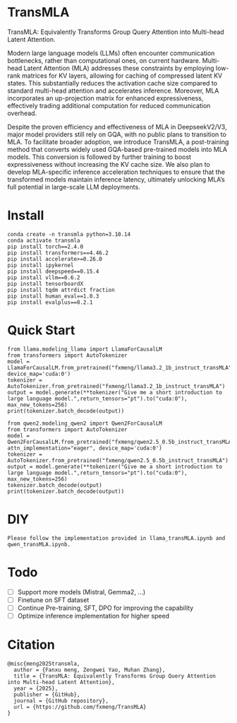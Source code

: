 # TransMLA
TransMLA: Equivalently Transforms Group Query Attention into Multi-head Latent Attention.

Modern large language models (LLMs) often encounter communication bottlenecks, rather than computational ones, on current hardware. Multi-head Latent Attention (MLA) addresses these constraints by employing low-rank matrices for KV layers, allowing for caching of compressed latent KV states. This substantially reduces the activation cache size compared to standard multi-head attention and accelerates inference. Moreover, MLA incorporates an up-projection matrix for enhanced expressiveness, effectively trading additional computation for reduced communication overhead.

Despite the proven efficiency and effectiveness of MLA in DeepseekV2/V3, major model providers still rely on GQA, with no public plans to transition to MLA. To facilitate broader adoption, we introduce TransMLA, a post-training method that converts widely used GQA-based pre-trained models into MLA models. This conversion is followed by further training to boost expressiveness without increasing the KV cache size. We also plan to develop MLA-specific inference acceleration techniques to ensure that the transformed models maintain inference latency, ultimately unlocking MLA’s full potential in large-scale LLM deployments.
# Install
```
conda create -n transmla python=3.10.14
conda activate transmla
pip install torch==2.4.0
pip install transformers==4.46.2 
pip install accelerate>=0.26.0
pip install ipykernel
pip install deepspeed==0.15.4
pip install vllm==0.6.2
pip install tensorboardX
pip install tqdm attrdict fraction
pip install human_eval==1.0.3
pip install evalplus==0.2.1
```
# Quick Start
```
from llama.modeling_llama import LlamaForCausalLM
from transformers import AutoTokenizer
model = LlamaForCausalLM.from_pretrained("fxmeng/llama3.2_1b_instruct_transMLA", device_map='cuda:0')
tokenizer = AutoTokenizer.from_pretrained("fxmeng/llama3.2_1b_instruct_transMLA")
output = model.generate(**tokenizer("Give me a short introduction to large language model.",return_tensors="pt").to("cuda:0"), max_new_tokens=256)
print(tokenizer.batch_decode(output))
```
```
from qwen2.modeling_qwen2 import Qwen2ForCausalLM
from transformers import AutoTokenizer
model = Qwen2ForCausalLM.from_pretrained("fxmeng/qwen2.5_0.5b_instruct_transMLA", attn_implementation="eager", device_map='cuda:0')
tokenizer = AutoTokenizer.from_pretrained("fxmeng/qwen2.5_0.5b_instruct_transMLA")
output = model.generate(**tokenizer("Give me a short introduction to large language model.",return_tensors="pt").to("cuda:0"), max_new_tokens=256)
tokenizer.batch_decode(output)
print(tokenizer.batch_decode(output))
```

# DIY
```
Please follow the implementation provided in llama_transMLA.ipynb and qwen_transMLA.ipynb.
```

# Todo
- [ ] Support more models (Mistral, Gemma2, ...)
- [ ] Finetune on SFT dataset
- [ ] Continue Pre-training, SFT, DPO for improving the capability
- [ ] Optimize inference implementation for higher speed

# Citation
```
@misc{meng2025transmla,
  author = {Fanxu meng, Zengwei Yao, Muhan Zhang},
  title = {TransMLA: Equivalently Transforms Group Query Attention into Multi-head Latent Attention},
  year = {2025},
  publisher = {GitHub},
  journal = {GitHub repository},
  url = {https://github.com/fxmeng/TransMLA}
}
```